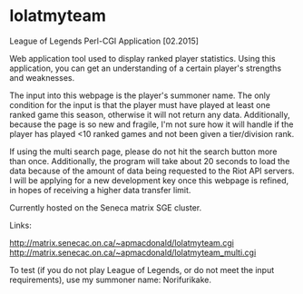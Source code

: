 # lolatmyteam
League of Legends Perl-CGI Application [02.2015]

Web application tool used to display ranked player statistics. Using this application, you can get an understanding of a certain player's strengths and weaknesses.

The input into this webpage is the player's summoner name. The only condition for the input is that the player must have played at least one ranked game this season, otherwise it will not return any data. Additionally, because the page is so new and fragile, I'm not sure how it will handle if the player has played <10 ranked games and not been given a tier/division rank.

If using the multi search page, please do not hit the search button more than once. Additionally, the program will take about 20 seconds to load the data because of the amount of data being requested to the Riot API servers. I will be applying for a new development key once this webpage is refined, in hopes of receiving a higher data transfer limit.

Currently hosted on the Seneca matrix SGE cluster.

Links:

http://matrix.senecac.on.ca/~apmacdonald/lolatmyteam.cgi
http://matrix.senecac.on.ca/~apmacdonald/lolatmyteam_multi.cgi

To test (if you do not play League of Legends, or do not meet the input requirements), use my summoner name: Norifurikake.
